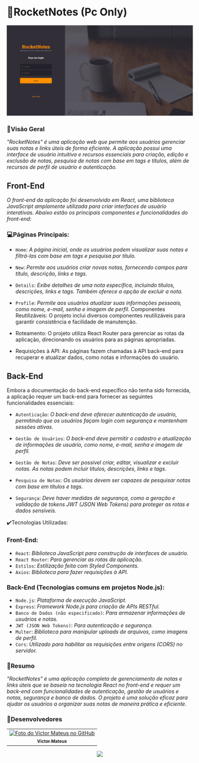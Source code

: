 # 🚀RocketNotes (Pc Only)
<img src="imagem.png" alt="Exemplo imagem">

### 🔨Visão Geral

*"RocketNotes" é uma aplicação web que permite aos usuários gerenciar suas notas e links úteis de forma eficiente. A aplicação possui uma interface de usuário intuitiva e recursos essenciais para criação, edição e exclusão de notas, pesquisa de notas com base em tags e títulos, além de recursos de perfil de usuário e autenticação.*

## Front-End
*O front-end da aplicação foi desenvolvido em React, uma biblioteca JavaScript amplamente utilizada para criar interfaces de usuário interativas. Abaixo estão os principais componentes e funcionalidades do front-end:*

### 💻Páginas Principais:

- ``Home``: *A página inicial, onde os usuários podem visualizar suas notas e filtrá-las com base em tags e pesquisa por título.*
- ``New``: *Permite aos usuários criar novas notas, fornecendo campos para título, descrição, links e tags.*
- ``Details``: *Exibe detalhes de uma nota específica, incluindo títulos, descrições, links e tags. Também oferece a opção de excluir a nota.*
- ``Profile``: *Permite aos usuários atualizar suas informações pessoais, como nome, e-mail, senha e imagem de perfil.*
Componentes Reutilizáveis: O projeto inclui diversos componentes reutilizáveis para garantir consistência e facilidade de manutenção.

- Roteamento: O projeto utiliza React Router para gerenciar as rotas da aplicação, direcionando os usuários para as páginas apropriadas.

- Requisições à API: As páginas fazem chamadas à API back-end para recuperar e atualizar dados, como notas e informações do usuário.

## Back-End
Embora a documentação do back-end específico não tenha sido fornecida, a aplicação requer um back-end para fornecer as seguintes funcionalidades essenciais:

- ``Autenticação``: *O back-end deve oferecer autenticação de usuário, permitindo que os usuários façam login com segurança e mantenham sessões ativas.*

- ``Gestão de Usuários``: *O back-end deve permitir o cadastro e atualização de informações de usuário, como nome, e-mail, senha e imagem de perfil.*

- ``Gestão de Notas``: *Deve ser possível criar, editar, visualizar e excluir notas. As notas podem incluir títulos, descrições, links e tags.*

- ``Pesquisa de Notas``: *Os usuários devem ser capazes de pesquisar notas com base em títulos e tags.*

- ``Segurança``: *Deve haver medidas de segurança, como a geração e validação de tokens JWT (JSON Web Tokens) para proteger as rotas e dados sensíveis.*

✔️Tecnologias Utilizadas:

### Front-End:

- ``React``: *Biblioteca JavaScript para construção de interfaces de usuário.*
- ``React Router``: *Para gerenciar as rotas da aplicação.*
- ``Estilos``: *Estilização feita com Styled Components.*
- ``Axios``: *Biblioteca para fazer requisições à API.*

### Back-End (Tecnologias comuns em projetos Node.js):

- ``Node.js``: *Plataforma de execução JavaScript.*
- ``Express``: *Framework Node.js para criação de APIs RESTful.*
- ``Banco de Dados (não especificado)``: *Para armazenar informações de usuários e notas.*
- ``JWT (JSON Web Tokens)``: *Para autenticação e segurança.*
- ``Multer``: *Biblioteca para manipular uploads de arquivos, como imagens de perfil.*
- ``Cors``: *Utilizado para habilitar as requisições entre origens (CORS) no servidor.*

### 📝Resumo 
*"RocketNotes" é uma aplicação completa de gerenciamento de notas e links úteis que se baseia na tecnologia React no front-end e requer um back-end com funcionalidades de autenticação, gestão de usuários e notas, segurança e banco de dados. O projeto é uma solução eficaz para ajudar os usuários a organizar suas notas de maneira prática e eficiente.*

### 🤝Desenvolvedores
<table>
  <tr>
    <td align="center">
      <a href="https://github.com/victorrmatt">
        <img src="https://github.com/victorrmatt.png" width="100px;" alt="Foto do Victor Mateus no GitHub"/><br>
        <sub>
          <b>Victor Mateus</b>
        </sub>
      </a>
    </td>
  </tr>
</table>

<p align="center">
<img loading="lazy" src="http://img.shields.io/static/v1?label=STATUS&message=EM%20DESENVOLVIMENTO&color=GREEN&style=for-the-badge"/>
</p>
